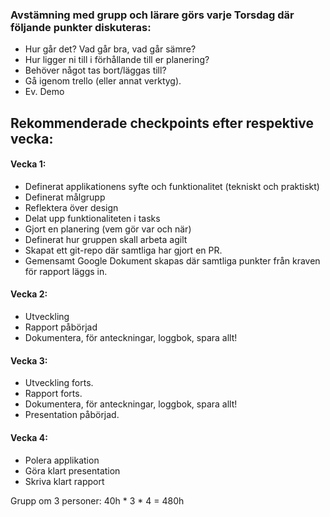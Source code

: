 ### Avstämning med grupp och lärare görs varje Torsdag där följande punkter diskuteras:

* Hur går det? Vad går bra, vad går sämre?
* Hur ligger ni till i förhållande till er planering?
* Behöver något tas bort/läggas till?
* Gå igenom trello (eller annat verktyg).
* Ev. Demo

## Rekommenderade checkpoints efter respektive vecka:
#### Vecka 1:

* Definerat applikationens syfte och funktionalitet (tekniskt och praktiskt)
* Definerat målgrupp
* Reflektera över design
* Delat upp funktionaliteten i tasks
* Gjort en planering (vem gör var och när)
* Definerat hur gruppen skall arbeta agilt
* Skapat ett git-repo där samtliga har gjort en PR.
* Gemensamt Google Dokument skapas där samtliga punkter från kraven för rapport läggs in.

#### Vecka 2:

* Utveckling
* Rapport påbörjad
* Dokumentera, för anteckningar, loggbok, spara allt!

#### Vecka 3:

* Utveckling forts.
* Rapport forts.
* Dokumentera, för anteckningar, loggbok, spara allt!
* Presentation påbörjad.

#### Vecka 4:

* Polera applikation
* Göra klart presentation
* Skriva klart rapport

Grupp om 3 personer: 40h * 3 * 4 = 480h
